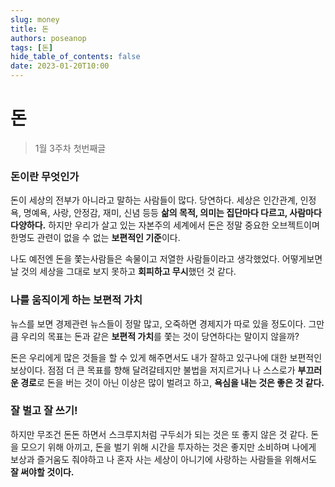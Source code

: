 ```yaml
---
slug: money
title: 돈
authors: poseanop
tags: [돈]
hide_table_of_contents: false
date: 2023-01-20T10:00
---
```


# 돈

> 1월 3주차 첫번째글

### 돈이란 무엇인가

돈이 세상의 전부가 아니라고 말하는 사람들이 많다. 당연하다. 세상은 인간관계, 인정욕, 명예욕, 사랑, 안정감, 재미, 신념 등등 **삶의 목적, 의미는 집단마다 다르고, 사람마다 다양하다.** 하지만 우리가 살고 있는 자본주의 세계에서 돈은 정말 중요한 오브젝트이며 한명도 관련이 없을 수 없는 **보편적인 기준**이다.

나도 예전엔 돈을 쫓는사람들은 속물이고 저열한 사람들이라고 생각했었다. 어떻게보면 날 것의 세상을 그대로 보지 못하고 **회피하고 무시**했던 것 같다.

### 나를 움직이게 하는 보편적 가치

뉴스를 보면 경제관련 뉴스들이 정말 많고, 오죽하면 경제지가 따로 있을 정도이다. 그만큼 우리의 목표는 돈과 같은 **보편적 가치**를 쫓는 것이 당연하다는 말이지 않을까?

돈은 우리에게 많은 것들을 할 수 있게 해주면서도 내가 잘하고 있구나에 대한 보편적인 보상이다. 점점 더 큰 목표를 향해 달려갈테지만 불법을 저지르거나 나 스스로가 **부끄러운 경로**로 돈을 버는 것이 아닌 이상은 많이 벌려고 하고, **욕심을 내는 것은 좋은 것 같다.**

### 잘 벌고 잘 쓰기!

하지만 무조건 돈돈 하면서 스크루지처럼 구두쇠가 되는 것은 또 좋지 않은 것 같다. 돈을 모으기 위해 아끼고, 돈을 벌기 위해 시간을 투자하는 것은 좋지만 소비하며 나에게 보상과 즐거움도 줘야하고 나 혼자 사는 세상이 아니기에 사랑하는 사람들을 위해서도 **잘 써야할 것이다.**
